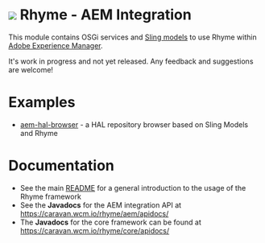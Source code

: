 <img src="https://wcm.io/images/favicon-16@2x.png"/> Rhyme - AEM Integration
======

This module contains OSGi services and [Sling models](https://sling.apache.org/documentation/bundles/models.html) to use Rhyme within [Adobe Experience Manager](https://business.adobe.com/products/experience-manager/adobe-experience-manager.html).

It's work in progress and not yet released. Any feedback and suggestions are welcome!

# Examples

* [aem-hal-browser](/examples/aem-hal-browser) - a HAL repository browser based on Sling Models and Rhyme

# Documentation
- See the main [README](/README.md) for a general introduction to the usage of the Rhyme framework
- See the **Javadocs** for the AEM integration API at https://caravan.wcm.io/rhyme/aem/apidocs/ 
- The **Javadocs** for the core framework can be found at https://caravan.wcm.io/rhyme/core/apidocs/ 
